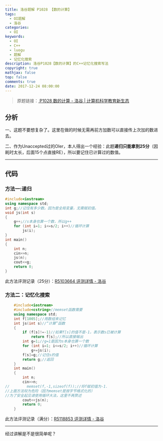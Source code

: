 ```yaml
---
title: 洛谷题解 P1028 【数的计算】
tags:
  - OI题解
  - 洛谷
categories:
  - OI
keywords:
  - OI
  - C++
  - luogu
  - 题解
  - 记忆化搜索
description: 洛谷P1028【数的计算】的C++记忆化搜索写法
copyright: true
mathjax: false
top: false
comments: true
date: 2017-12-24 08:00:00
---
```


> 原题链接：[ P1028 数的计算 - 洛谷 | 计算机科学教育新生态](https://www.luogu.com.cn/problem/show/P1028)

<!--more-->

## 分析

一、这题不要想复杂了。这里在做的时候无需再前方加数可以直接传上次加的数进去。

二、作为Unaccepted过的OIer，本人得出一个经验：此题**递归只能拿到25分**（因耗时太长，后面15个点直接RE），所以要记住已计算过的数值。

------------


## 代码
### 方法一:递归
```cpp
#include<iostream>
using namespace std;
int g;//记住有多少数。因为是全局变量，无需赋初值。
void js(int s)
{
    g++;//s本身也算一个数，所以g++
    for (int i=1; i<=s/2; i++)//循环计算
        js(i);
}
int main()
{
    int n;
    cin>>n;
    js(n);
    cout<<g;
    return 0;
}
```
此方法评测记录（25分）：[R5103664 评测详情 - 洛谷](https://www.luogu.com.cn/record/5103664)

### 方法二：记忆化搜索

```cpp
    #include<iostream>
    #include<cstring>//memset函数需要
    using namespace std;
    int f[1005];//用数组来记忆
    int js(int s)//“计算”函数
    {
        if (f[s]!=-1)//如果f[s]的值不是-1，表示数s已被计算
            return f[s];//所以直接输出
        int g=1;//g=1是因为s本身也算一个数
        for (int i=1; i<=s/2; i++)//循环计算
            g+=js(i);
        f[s]=g;//记住s的值
        return g;//返回
    }
    int main()
    {
        int n;
        cin>>n;
//        memset(f,-1,sizeof(f));//将f赋初值为-1.
//上面方法较为危险（因为memset是按字节格式化的）
//为了安全起见请使用循环大法，这里不再赘述
        cout<<js(n);
        return 0;
    }
```
此方法评测记录（满分）：[R5118853 评测详情 - 洛谷](https://www.luogu.com.cn/record/5118853)

------------

经过讲解是不是很简单呢？